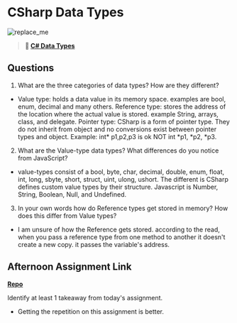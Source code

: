 # CSharp Data Types

![replace_me](https://codeworks.blob.core.windows.net/public/assets/img/illustrations/placeholder.svg)

> **📖 [C# Data Types](https://codeworksacademy.com/fs-student-guide/resources/wk10/01-CSharp-Generics)**

## Questions

1. What are the three categories of data types? How are they different?

-   Value type: holds a data value in its memory space. examples are bool, enum, decimal and many others.
    Reference type: stores the address of the location where the actual value is stored. example String, arrays, class, and delegate.
    Pointer type: CSharp is a form of pointer type. They do not inherit from object and no conversions exist between pointer types and object. Example: int* p1,p2,p3 is ok NOT int *p1, *p2, *p3.

2. What are the Value-type data types? What differences do you notice from JavaScript?

-   value-types consist of a bool, byte, char, decimal, double, enum, float, int, long, sbyte, short, struct, uint, ulong, ushort. The different is CSharp defines custom value types by their structure. Javascript is Number, String, Boolean, Null, and Undefined.

3. In your own words how do Reference types get stored in memory? How does this differ from Value types?

-    I am unsure of how the Reference gets stored. according to the read, when you pass a reference type from one method to another it doesn't create a new copy. it passes the variable's address. 


## Afternoon Assignment Link

**[Repo](https://github.com/Linda-Taing/choresLab)**

Identify at least 1 takeaway from today's assignment.

- Getting the repetition on this assignment is better.
